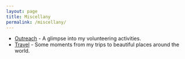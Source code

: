 ```yaml
---
layout: page
title: Miscellany
permalink: /miscellany/
---
```


<ul>
	<li><a href="outreach">Outreach</a> - A glimpse into my volunteering activities.</li>
	<li><a href="travel">Travel</a> - Some moments from my trips to beautiful places around the world.</li>
</ul>